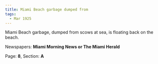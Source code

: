 ```yaml
---  
title: Miami Beach garbage dumped from  
tags:  
  - Mar 1925  
---  
```

  
Miami Beach garbage, dumped from scows at sea, is floating back on the beach.  
  
Newspapers: **Miami Morning News or The Miami Herald**  
  
Page: **8**, Section: **A** 

